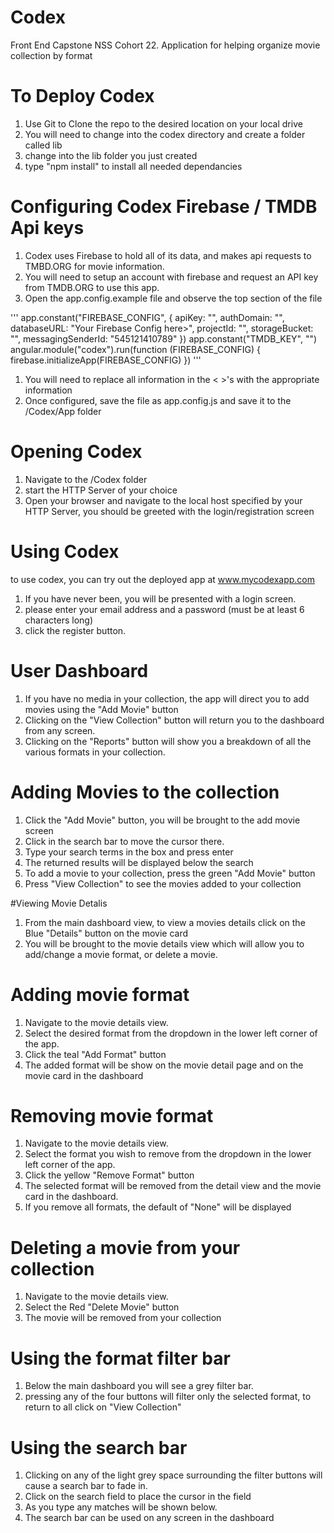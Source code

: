# Codex
Front End Capstone NSS Cohort 22. Application for helping organize movie collection by format

# To Deploy Codex

1. Use Git to  Clone the repo to the desired location on your local drive
1. You will need to change into the codex directory and create a folder called lib
1. change into the lib folder you just created
1. type "npm install" to install all needed dependancies

# Configuring Codex Firebase / TMDB Api keys
1. Codex uses Firebase to hold all of its data, and makes api requests to TMBD.ORG for movie information.
1. You will need to setup an account with firebase and request an API key from TMDB.ORG to use this app.
1. Open the app.config.example file and observe the top section of the file

'''
   app.constant("FIREBASE_CONFIG", {
    apiKey: "<Your Firebase Api key here>",
    authDomain: "<Your Firebase Config here>",
    databaseURL: "Your Firebase Config here>",
    projectId: "<Your Firebase Config here>",
    storageBucket: "<Your Firebase Config here>",
    messagingSenderId: "545121410789"
})
app.constant("TMDB_KEY", "<Your TMBD API Key here>")
angular.module("codex").run(function (FIREBASE_CONFIG) {
    firebase.initializeApp(FIREBASE_CONFIG)
})
'''
1. You will need to replace all information in the <  >'s with the appropriate information
1. Once configured, save the file as app.config.js and save it to the /Codex/App folder

# Opening Codex
1. Navigate to the /Codex folder
1. start the HTTP Server of your choice
1. Open your browser and navigate to the local host specified by your HTTP Server, you should be greeted with the login/registration screen

# Using Codex

to use codex, you can try out the deployed app at www.mycodexapp.com

1. If you have never been, you will be presented with a login screen.
1. please enter your email address and a password (must be at least 6 characters long)
1. click the register button.

# User Dashboard
1. If you have no media in your collection, the app will direct you to add movies using the "Add Movie" button
1. Clicking on the "View Collection" button will return you to the dashboard from any screen.
1. Clicking on the "Reports" button will show you a breakdown of all the various formats in your collection.

# Adding Movies to the collection
1. Click the "Add Movie" button, you will be brought to the add movie screen
1. Click in the search bar to move the cursor there.
1. Type your search terms in the box and press enter
1. The returned results will be displayed below the search
1. To add a movie to your collection, press the green "Add Movie" button
1. Press "View Collection" to see the movies added to your collection

#Viewing Movie Detalis
1. From the main dashboard view, to view a movies details click on the Blue "Details" button on the movie card
1. You will be brought to the movie details view which will allow you to add/change a movie format, or delete a movie.

# Adding movie format
1. Navigate to the movie details view.
1. Select the desired format from the dropdown in the lower left corner of the app.
1. Click the teal "Add Format" button
1. The added format will be show on the movie detail page and on the movie card in the dashboard

# Removing movie format
1. Navigate to the movie details view.
1. Select the format you wish to remove from the dropdown in the lower left corner of the app.
1. Click the yellow "Remove Format" button
1. The selected format will be removed from the detail view and the movie card in the dashboard.
1. If you remove all formats, the default of "None" will be displayed

# Deleting a movie from your collection
1. Navigate to the movie details view.
1. Select the Red "Delete Movie" button
1. The movie will be removed from your collection

# Using the format filter bar
1. Below the main dashboard you will see a grey filter bar.
1. pressing any of the four buttons will filter only the selected format, to return to all click on "View Collection"

# Using the search bar
1. Clicking on any of the light grey space surrounding the filter buttons will cause a search bar to fade in.
1. Click on the search field to place the cursor in the field
1. As you type any matches will be shown below.
1. The search bar can be used on any screen in the dashboard

